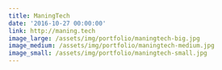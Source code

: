 ```yaml
---
title: ManingTech
date: '2016-10-27 00:00:00'
link: http://maning.tech
image_large: /assets/img/portfolio/maningtech-big.jpg
image_medium: /assets/img/portfolio/maningtech-medium.jpg
image_small: /assets/img/portfolio/maningtech-small.jpg
---
```

